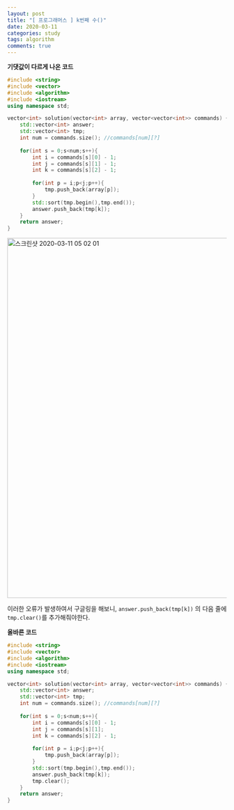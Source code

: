 ```yaml
---
layout: post
title: "[ 프로그래머스 ] k번째 수()"
date: 2020-03-11
categories: study
tags: algorithm
comments: true
---
```


**기댓값이 다르게 나온 코드**

``` cpp
#include <string>
#include <vector>
#include <algorithm>
#include <iostream>
using namespace std;

vector<int> solution(vector<int> array, vector<vector<int>> commands) {
    std::vector<int> answer;
    std::vector<int> tmp;
    int num = commands.size(); //commands[num][?]
    
    for(int s = 0;s<num;s++){
        int i = commands[s][0] - 1;
        int j = commands[s][1] - 1;
        int k = commands[s][2] - 1;
        
        for(int p = i;p<j;p++){
            tmp.push_back(array[p]);
        }
        std::sort(tmp.begin(),tmp.end());
        answer.push_back(tmp[k]);
    }
    return answer;
}
```
<img width="827" alt="스크린샷 2020-03-11 05 02 01" src="https://user-images.githubusercontent.com/56791347/76354241-7389c480-6355-11ea-8f09-b7b7a7c09257.png">

이러한 오류가 발생하여서 구글링을 해보니, `answer.push_back(tmp[k])` 의 다음 줄에 `tmp.clear()`를 추가해줘야한다.


**올바른 코드**

```cpp
#include <string>
#include <vector>
#include <algorithm>
#include <iostream>
using namespace std;

vector<int> solution(vector<int> array, vector<vector<int>> commands) {
    std::vector<int> answer;
    std::vector<int> tmp;
    int num = commands.size(); //commands[num][?]
    
    for(int s = 0;s<num;s++){
        int i = commands[s][0] - 1;
        int j = commands[s][1];
        int k = commands[s][2] - 1;
        
        for(int p = i;p<j;p++){
            tmp.push_back(array[p]);
        }
        std::sort(tmp.begin(),tmp.end());
        answer.push_back(tmp[k]);
        tmp.clear();
    }
    return answer;
}
```
